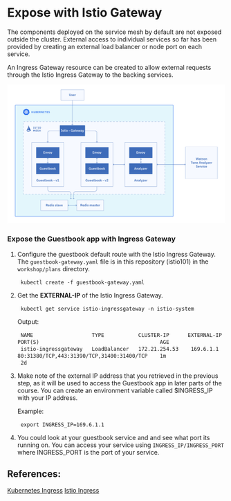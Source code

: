 # Expose with Istio Gateway

The components deployed on the service mesh by default are not exposed outside the cluster. External access to individual services so far has been provided by creating an external load balancer or node port on each service.

An Ingress Gateway resource can be created to allow external requests through the Istio Ingress Gateway to the backing services.

![](../.gitbook/assets/image%20%286%29.png)

### Expose the Guestbook app with Ingress Gateway

1. Configure the guestbook default route with the Istio Ingress Gateway. The `guestbook-gateway.yaml` file is in this repository \(istio101\) in the `workshop/plans` directory.

   ```text
    kubectl create -f guestbook-gateway.yaml
   ```

2. Get the **EXTERNAL-IP** of the Istio Ingress Gateway.

   ```text
    kubectl get service istio-ingressgateway -n istio-system
   ```

   Output:

   ```text
    NAME                   TYPE           CLUSTER-IP      EXTERNAL-IP     PORT(S)                                       AGE
    istio-ingressgateway   LoadBalancer   172.21.254.53    169.6.1.1       80:31380/TCP,443:31390/TCP,31400:31400/TCP    1m
    2d
   ```

3. Make note of the external IP address that you retrieved in the previous step, as it will be used to access the Guestbook app in later parts of the course. You can create an environment variable called $INGRESS\_IP with your IP address.

   Example:

   ```text
    export INGRESS_IP=169.6.1.1
   ```

4. You could look at your guestbook service and and see what port its running on. You can access your service using  `INGRESS_IP/INGRESS_PORT` where INGRESS\_PORT is the port of your service.

## References:

[Kubernetes Ingress](https://kubernetes.io/docs/concepts/services-networking/ingress/) [Istio Ingress](https://istio.io/docs/tasks/traffic-management/ingress.html)

